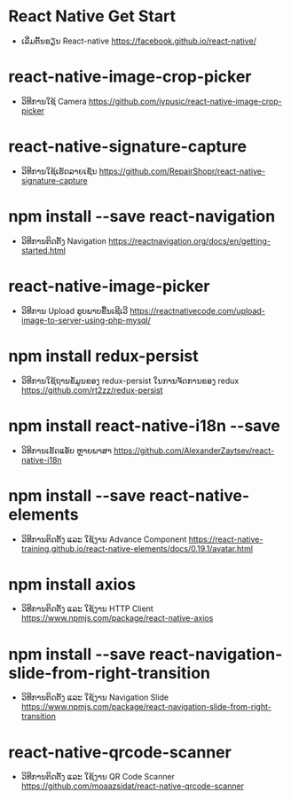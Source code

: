 # React Native Get Start
* ເລີ່ມຕົ້ນຮຽນ React-native
https://facebook.github.io/react-native/

# react-native-image-crop-picker
* ວິທີການໃຊ້ Camera
https://github.com/ivpusic/react-native-image-crop-picker

# react-native-signature-capture
* ວິທີການໃຊ້ເຮັດລາຍເຊັນ
https://github.com/RepairShopr/react-native-signature-capture

# npm install --save react-navigation
* ວິທີການຕິດຕັ້ງ Navigation
https://reactnavigation.org/docs/en/getting-started.html

# react-native-image-picker
* ວິທີການ Upload ຮູບພາບຂື້ນເຊີເວີ
https://reactnativecode.com/upload-image-to-server-using-php-mysql/

# npm install redux-persist
* ວິທີການໃຊ້ຖານຂໍ້ມູນຂອງ redux-persist ໃນການຈັດການຂອງ redux
https://github.com/rt2zz/redux-persist

# npm install react-native-i18n --save
* ວິທີການເຮັດແອັບ ຫຼາຍພາສາ
https://github.com/AlexanderZaytsev/react-native-i18n

# npm install --save react-native-elements
* ວິທີການຕິດຕັ້ງ ແລະ ໃຊ້ງານ Advance Component
https://react-native-training.github.io/react-native-elements/docs/0.19.1/avatar.html

# npm install axios
* ວິທີການຕິດຕັ້ງ ແລະ ໃຊ້ງານ HTTP Client
https://www.npmjs.com/package/react-native-axios

# npm install --save react-navigation-slide-from-right-transition
* ວິທີການຕິດຕັ້ງ ແລະ ໃຊ້ງານ Navigation Slide
https://www.npmjs.com/package/react-navigation-slide-from-right-transition

# react-native-qrcode-scanner
* ວິທີການຕິດຕັ້ງ ແລະ ໃຊ້ງານ QR Code Scanner
https://github.com/moaazsidat/react-native-qrcode-scanner

